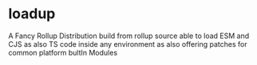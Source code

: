 # loadup
A Fancy Rollup Distribution build from rollup source able to load ESM and CJS as also TS code inside any environment as also offering patches for common platform bultIn Modules
